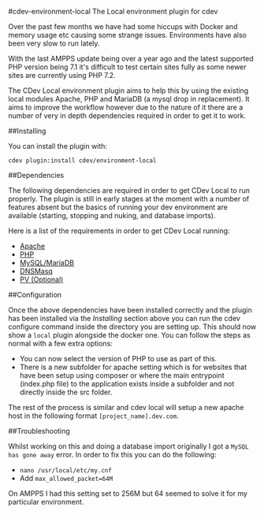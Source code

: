 #cdev-environment-local
The Local environment plugin for cdev

Over the past few months we have had some hiccups with Docker and memory usage etc causing some strange issues. Environments have also been very slow to run lately.

With the last AMPPS update being over a year ago and the latest supported PHP version being 7.1 it's difficult to test certain sites fully as some newer sites are currently using PHP 7.2.

The CDev Local environment plugin aims to help this by using the existing local modules Apache, PHP and MariaDB (a mysql drop in replacement). It aims to improve the workflow however due to the nature of it there are a number of very in depth dependencies required in order to get it to work.

##Installing

You can install the plugin with:

`cdev plugin:install cdev/environment-local`

##Dependencies

The following dependencies are required in order to get CDev Local to run properly. The plugin is still in early stages at the moment with a number of features absent but the basics of running your dev environment are available (starting, stopping and nuking, and database imports).

Here is a list of the requirements in order to get CDev Local running:

 - [Apache](https://app.tettra.co/teams/creodechat/pages/cdev-local-apache)
 - [PHP](https://app.tettra.co/teams/creodechat/pages/cdev-local-php)
 - [MySQL/MariaDB](https://app.tettra.co/teams/creodechat/pages/cdev-local-mysql)
 - [DNSMasq](https://app.tettra.co/teams/creodechat/pages/cdev-local-dnsmasq)
 - [PV (Optional)](https://app.tettra.co/teams/creodechat/pages/cdev-local-pv)

##Configuration

Once the above dependencies have been installed correctly and the plugin has been installed via the *Installing* section above you can run the cdev configure command inside the directory you are setting up. This should now show a `local` plugin alongside the docker one. You can follow the steps as normal with a few extra options:

- You can now select the version of PHP to use as part of this.
- There is a new subfolder for apache setting which is for websites that have been setup using composer or where the main entrypoint (index.php file) to the application exists inside a subfolder and not directly inside the src folder.

The rest of the process is similar and cdev local will setup a new apache host in the following format `[project_name].dev.com`.

##Troubleshooting

Whilst working on this and doing a database import originally I got a `MySQL has gone away` error. In order to fix this you can do the following: 

- `nano /usr/local/etc/my.cnf`
- Add `max_allowed_packet=64M`

On AMPPS I had this setting set to 256M but 64 seemed to solve it for my particular environment.